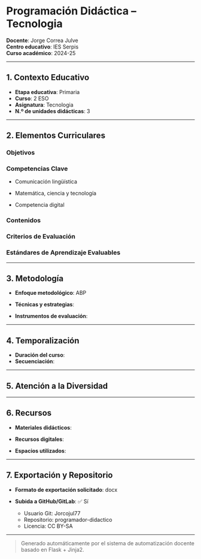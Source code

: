 # Programación Didáctica – Tecnologia

**Docente**: Jorge Correa Julve  
**Centro educativo**: IES Serpis  
**Curso académico**: 2024-25  

---

## 1. Contexto Educativo

- **Etapa educativa**: Primaria
- **Curso**: 2 ESO
- **Asignatura**: Tecnologia
- **N.º de unidades didácticas**: 3

---

## 2. Elementos Curriculares

### Objetivos


### Competencias Clave


- Comunicación lingüística

- Matemática, ciencia y tecnología

- Competencia digital



### Contenidos


### Criterios de Evaluación


### Estándares de Aprendizaje Evaluables


---

## 3. Metodología

- **Enfoque metodológico**: ABP
- **Técnicas y estrategias**:  
  
- **Instrumentos de evaluación**: 

---

## 4. Temporalización

- **Duración del curso**: 
- **Secuenciación**:  
  

---

## 5. Atención a la Diversidad



---

## 6. Recursos

- **Materiales didácticos**:  
  
- **Recursos digitales**:  
  
- **Espacios utilizados**: 

---

## 7. Exportación y Repositorio

- **Formato de exportación solicitado**: docx
- **Subida a GitHub/GitLab**: ✅ Sí

  - Usuario Git: Jorcojul77
  - Repositorio: programador-didactico
  - Licencia: CC BY-SA


---

> Generado automáticamente por el sistema de automatización docente basado en Flask + Jinja2.